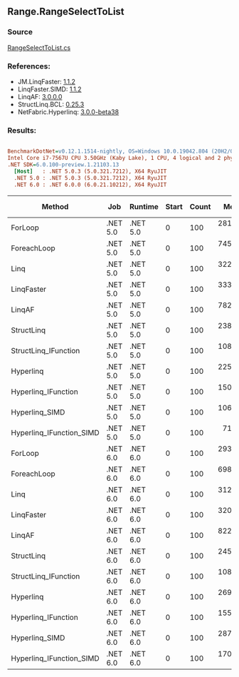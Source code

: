 ﻿## Range.RangeSelectToList

### Source
[RangeSelectToList.cs](../LinqBenchmarks/Range/RangeSelectToList.cs)

### References:
- JM.LinqFaster: [1.1.2](https://www.nuget.org/packages/JM.LinqFaster/1.1.2)
- LinqFaster.SIMD: [1.1.2](https://www.nuget.org/packages/LinqFaster.SIMD/1.0.3)
- LinqAF: [3.0.0.0](https://www.nuget.org/packages/LinqAF/3.0.0.0)
- StructLinq.BCL: [0.25.3](https://www.nuget.org/packages/StructLinq.BCL/0.25.3)
- NetFabric.Hyperlinq: [3.0.0-beta38](https://www.nuget.org/packages/NetFabric.Hyperlinq/3.0.0-beta38)

### Results:
``` ini

BenchmarkDotNet=v0.12.1.1514-nightly, OS=Windows 10.0.19042.804 (20H2/October2020Update)
Intel Core i7-7567U CPU 3.50GHz (Kaby Lake), 1 CPU, 4 logical and 2 physical cores
.NET SDK=6.0.100-preview.1.21103.13
  [Host]   : .NET 5.0.3 (5.0.321.7212), X64 RyuJIT
  .NET 5.0 : .NET 5.0.3 (5.0.321.7212), X64 RyuJIT
  .NET 6.0 : .NET 6.0.0 (6.0.21.10212), X64 RyuJIT


```
|                   Method |      Job |  Runtime | Start | Count |      Mean |    Error |   StdDev | Ratio | RatioSD |  Gen 0 | Gen 1 | Gen 2 | Allocated |
|------------------------- |--------- |--------- |------ |------ |----------:|---------:|---------:|------:|--------:|-------:|------:|------:|----------:|
|                  ForLoop | .NET 5.0 | .NET 5.0 |     0 |   100 | 281.81 ns | 3.938 ns | 3.491 ns |  1.00 |    0.00 | 0.5660 |     - |     - |   1,184 B |
|              ForeachLoop | .NET 5.0 | .NET 5.0 |     0 |   100 | 745.39 ns | 3.482 ns | 2.718 ns |  2.65 |    0.03 | 0.5922 |     - |     - |   1,240 B |
|                     Linq | .NET 5.0 | .NET 5.0 |     0 |   100 | 322.84 ns | 1.409 ns | 1.177 ns |  1.15 |    0.01 | 0.2599 |     - |     - |     544 B |
|               LinqFaster | .NET 5.0 | .NET 5.0 |     0 |   100 | 333.47 ns | 2.546 ns | 2.382 ns |  1.18 |    0.02 | 0.6232 |     - |     - |   1,304 B |
|                   LinqAF | .NET 5.0 | .NET 5.0 |     0 |   100 | 782.17 ns | 2.956 ns | 2.469 ns |  2.78 |    0.04 | 0.5655 |     - |     - |   1,184 B |
|               StructLinq | .NET 5.0 | .NET 5.0 |     0 |   100 | 238.89 ns | 1.243 ns | 1.102 ns |  0.85 |    0.01 | 0.2446 |     - |     - |     512 B |
|     StructLinq_IFunction | .NET 5.0 | .NET 5.0 |     0 |   100 | 108.32 ns | 0.649 ns | 0.607 ns |  0.38 |    0.01 | 0.2180 |     - |     - |     456 B |
|                Hyperlinq | .NET 5.0 | .NET 5.0 |     0 |   100 | 225.18 ns | 1.160 ns | 0.968 ns |  0.80 |    0.01 | 0.2179 |     - |     - |     456 B |
|      Hyperlinq_IFunction | .NET 5.0 | .NET 5.0 |     0 |   100 | 150.33 ns | 0.955 ns | 0.745 ns |  0.53 |    0.01 | 0.2179 |     - |     - |     456 B |
|           Hyperlinq_SIMD | .NET 5.0 | .NET 5.0 |     0 |   100 | 106.13 ns | 0.599 ns | 0.500 ns |  0.38 |    0.00 | 0.2180 |     - |     - |     456 B |
| Hyperlinq_IFunction_SIMD | .NET 5.0 | .NET 5.0 |     0 |   100 |  71.95 ns | 0.563 ns | 0.499 ns |  0.26 |    0.00 | 0.2180 |     - |     - |     456 B |
|                  ForLoop | .NET 6.0 | .NET 6.0 |     0 |   100 | 293.61 ns | 1.925 ns | 1.706 ns |  1.04 |    0.01 | 0.5660 |     - |     - |   1,184 B |
|              ForeachLoop | .NET 6.0 | .NET 6.0 |     0 |   100 | 698.80 ns | 2.919 ns | 2.587 ns |  2.48 |    0.03 | 0.5922 |     - |     - |   1,240 B |
|                     Linq | .NET 6.0 | .NET 6.0 |     0 |   100 | 312.41 ns | 1.063 ns | 0.994 ns |  1.11 |    0.01 | 0.2599 |     - |     - |     544 B |
|               LinqFaster | .NET 6.0 | .NET 6.0 |     0 |   100 | 320.02 ns | 1.670 ns | 1.395 ns |  1.14 |    0.01 | 0.6232 |     - |     - |   1,304 B |
|                   LinqAF | .NET 6.0 | .NET 6.0 |     0 |   100 | 822.00 ns | 5.938 ns | 5.264 ns |  2.92 |    0.05 | 0.5655 |     - |     - |   1,184 B |
|               StructLinq | .NET 6.0 | .NET 6.0 |     0 |   100 | 245.06 ns | 1.611 ns | 1.428 ns |  0.87 |    0.01 | 0.2446 |     - |     - |     512 B |
|     StructLinq_IFunction | .NET 6.0 | .NET 6.0 |     0 |   100 | 108.38 ns | 0.488 ns | 0.408 ns |  0.39 |    0.01 | 0.2180 |     - |     - |     456 B |
|                Hyperlinq | .NET 6.0 | .NET 6.0 |     0 |   100 | 269.37 ns | 0.936 ns | 0.781 ns |  0.96 |    0.01 | 0.2179 |     - |     - |     456 B |
|      Hyperlinq_IFunction | .NET 6.0 | .NET 6.0 |     0 |   100 | 155.18 ns | 0.607 ns | 0.506 ns |  0.55 |    0.01 | 0.2179 |     - |     - |     456 B |
|           Hyperlinq_SIMD | .NET 6.0 | .NET 6.0 |     0 |   100 | 287.51 ns | 0.870 ns | 0.771 ns |  1.02 |    0.01 | 0.2179 |     - |     - |     456 B |
| Hyperlinq_IFunction_SIMD | .NET 6.0 | .NET 6.0 |     0 |   100 | 170.53 ns | 0.549 ns | 0.514 ns |  0.61 |    0.01 | 0.2179 |     - |     - |     456 B |
